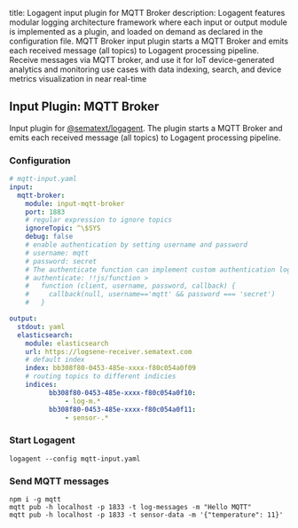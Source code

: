 title: Logagent input plugin for MQTT Broker 
description: Logagent features modular logging architecture framework where each input or output module is implemented as a plugin, and loaded on demand as declared in the configuration file. MQTT Broker input plugin starts a MQTT Broker and emits each received message (all topics) to Logagent processing pipeline. Receive messages via MQTT broker, and use it for IoT device-generated analytics and monitoring use cases with data indexing, search, and device metrics visualization in near real-time

## Input Plugin: MQTT Broker

Input plugin for [@sematext/logagent](https://sematext.com/logagent/). The plugin starts a MQTT Broker and emits each received message (all topics) to Logagent processing pipeline.  

### Configuration

```yaml
# mqtt-input.yaml
input:
  mqtt-broker:
    module: input-mqtt-broker
    port: 1883
    # regular expression to ignore topics
    ignoreTopic: ^\$SYS
    debug: false
    # enable authentication by setting username and password
    # username: mqtt
    # password: secret
    # The authenticate function can implement custom authentication logic 
    # authenticate: !!js/function > 
    #   function (client, username, password, callback) { 
    #     callback(null, username=='mqtt' && password === 'secret')
    #   }

output:
  stdout: yaml
  elasticsearch: 
    module: elasticsearch
    url: https://logsene-receiver.sematext.com
    # default index 
    index: bb308f80-0453-485e-xxxx-f80c054a0f09
    # routing topics to different indicies
    indices:
          bb308f80-0453-485e-xxxx-f80c054a0f10:
              - log-m.*
          bb308f80-0453-485e-xxxx-f80c054a0f11:
              - sensor-.*

```

### Start Logagent

```
logagent --config mqtt-input.yaml
```

### Send MQTT messages

```
npm i -g mqtt
mqtt pub -h localhost -p 1833 -t log-messages -m "Hello MQTT"
mqtt pub -h localhost -p 1833 -t sensor-data -m '{"temperature": 11}'
```
